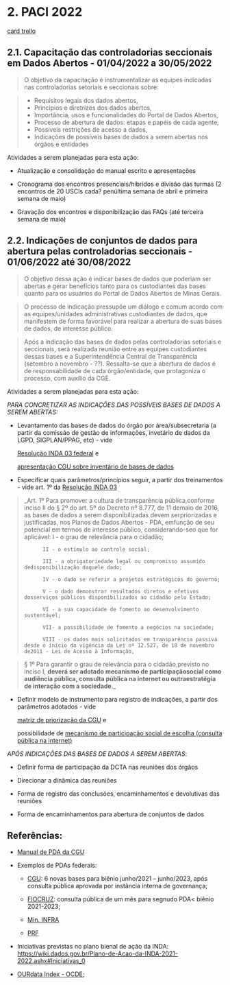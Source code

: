 # 2. PACI 2022 
[card trello](https://trello.com/c/otPFf9h1)

## 2.1. Capacitação das controladorias seccionais em Dados Abertos - 01/04/2022 a 30/05/2022 

> O objetivo da capacitação é instrumentalizar as equipes indicadas nas controladorias setoriais e seccionais sobre:

> * Requisitos legais dos dados abertos, 
> * Princípios e diretrizes dos dados abertos, 
> * Importância, usos e funcionalidades do Portal de Dados Abertos,
> * Processo de abertura de dados: etapas e papéis de cada agente,
> * Possíveis restrições de acesso a dados,
> * Indicações de possíveis bases de dados a serem abertas nos órgãos e entidades

Atividades a serem planejadas para esta ação:

* Atualização e consolidação do manual escrito e apresentações

* Cronograma dos encontros presenciais/híbridos e divisão das turmas (2 encontros de 20 USCIs cada? penúltima semana de abril e primeira semana de maio) 

* Gravação dos encontros e disponibilização das FAQs (até terceira semana de maio)


## 2.2. Indicações de conjuntos de dados para abertura pelas controladorias seccionais - 01/06/2022 até 30/08/2022

> O objetivo dessa ação é indicar bases de dados que poderiam ser abertas e gerar benefícios tanto para os custodiantes das bases quanto para os usuários do Portal de Dados Abertos de Minas Gerais.

> O processo de indicação pressupõe um diálogo e comum acordo com as equipes/unidades administrativas custodiantes de dados, que manifestem de forma favorável para realizar a abertura de suas bases de dados, de interesse público. 
	
> Após a indicação das bases de dados pelas controladorias setoriais e seccionais, será realizada reunião entre as equipes custodiantes dessas bases e a Superintendência Central de Transparência (setembro a novembro - ??). Ressalta-se que a abertura de dados é de responsabilidade de cada órgão/entidade, que protagoniza o processo, com auxílio da CGE. 

Atividades a serem planejadas para esta ação:

_PARA CONCRETIZAR AS INDICAÇÕES DAS POSSÍVEIS BASES DE DADOS A SEREM ABERTAS:_

* Levantamento das bases de dados do órgão por área/subsecretaria (a partir da comissão de gestão de informações, invetário de dados da LGPD, SIGPLAN/PPAG, etc) - vide 

  [Resolução INDA 03 federal](https://www.in.gov.br/materia/-/asset_publisher/Kujrw0TZC2Mb/content/id/19357601/do1-2017-10-17-resolucao-n-3-de-13-de-outubro-de-2017-19357481) e 
  
  [apresentação CGU sobre inventário de bases de dados](https://www.youtube.com/watch?v=p-t4hnHdrRc&t=1118s)

* Especificar quais parâmetros/princípios seguir, a partir dos treinamentos - vide art. 1º da [Resolução INDA 03](https://www.in.gov.br/materia/-/asset_publisher/Kujrw0TZC2Mb/content/id/19357601/do1-2017-10-17-resolucao-n-3-de-13-de-outubro-de-2017-19357481)

>	_Art. 1º Para promover a cultura de transparência pública,conforme inciso II do § 2º do art. 5º do Decreto nº 8.777, de 11 demaio de 2016, as bases de dados a serem disponibilizadas devem serpriorizadas e justificadas, nos Planos de Dados Abertos - PDA, emfunção de seu potencial em termos de interesse público, considerando-seo que for aplicável:
>			I - o grau de relevância para o cidadão;
>			
>			II - o estímulo ao controle social;
>			
>			III - a obrigatoriedade legal ou compromisso assumido dedisponibilização daquele dado;
>			
>			IV - o dado se referir a projetos estratégicos do governo;
>			
>			V - o dado demonstrar resultados diretos e efetivos dosserviços públicos disponibilizados ao cidadão pelo Estado;
>			
>			VI - a sua capacidade de fomento ao desenvolvimento sustentável;
>			
>			VII- a possibilidade de fomento a negócios na sociedade;
>			
>			VIII - os dados mais solicitados em transparência passiva desde o início da vigência da Lei nº 12.527, de 18 de novembro de2011 - Lei de Acesso à Informação,


>	§ 1º Para garantir o grau de relevância para o cidadão,previsto no inciso I, **deverá ser adotado mecanismo de participaçãosocial como audiência pública, consulta pública na internet ou outraestratégia de interação com a sociedade**._

* Definir modelo de instrumento para registro de indicações, a partir dos parâmetros adotados - vide 

  [matriz de priorização da CGU](https://dados.gov.br/wp/wp-content/uploads/2021/08/Matriz-de-prioriza%C3%A7%C3%A3o-MODELO-para-edi%C3%A7%C3%A3o.xlsx) e 
  
  possibilidade de [mecanismo de participação social de escolha (consulta pública na internet)](https://www.youtube.com/watch?v=p-t4hnHdrRc&t=1523s)


_APÓS INDICAÇÕES DAS BASES DE DADOS A SEREM ABERTAS_:

- Definir forma de participação da DCTA nas reuniões dos órgãos

- Direcionar a dinâmica das reuniões

- Forma de registro das conclusões, encaminhamentos e devolutivas das reuniões

- Forma de encaminhamentos para abertura de conjuntos de dados

## Referências:

- [Manual de PDA da CGU](https://www.gov.br/cgu/pt-br/centrais-de-conteudo/publicacoes/transparencia-publica/arquivos/manual-pda.pdf)
	
- Exemplos de PDAs federais:

	* [CGU](https://dados.gov.br/noticia/cgu-publica-plano-de-dados-abertos): 6 novas bases para biênio junho/2021 – junho/2023, após consulta pública aprovada por instância interna de governança;

	* [FIOCRUZ](https://dados.gov.br/noticia/fiocruz-abre-consulta-publica-sobre-abertura-de-bases-de-dados): consulta pública de um mês para segnudo PDA< biênio 2021-2023;

	* [Min. INFRA](https://dados.gov.br/noticia/ministerio-da-infraestrutura-abre-consulta-publica-para-construcao-de-seu-novo-pda)

	* [PRF](https://www.gov.br/participamaisbrasil/consulta-pda-prf)

- Iniciativas previstas no plano bienal de ação da INDA: https://wiki.dados.gov.br/Plano-de-Acao-da-INDA-2021-2022.ashx#Iniciativas_0
	
- [OURdata Index - OCDE](https://read.oecd-ilibrary.org/governance/open-useful-and-re-usable-data-ourdata-index-2019_45f6de2d-en#page6);

